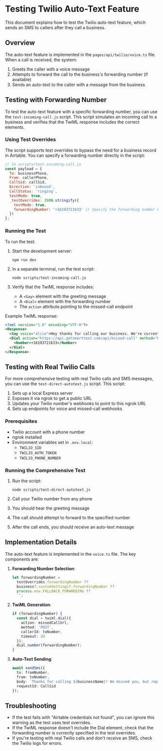 # Testing Twilio Auto-Text Feature

This document explains how to test the Twilio auto-text feature, which sends an SMS to callers after they call a business.

## Overview

The auto-text feature is implemented in the `pages/api/twilio/voice.ts` file. When a call is received, the system:

1. Greets the caller with a voice message
2. Attempts to forward the call to the business's forwarding number (if available)
3. Sends an auto-text to the caller with a message from the business

## Testing with Forwarding Number

To test the auto-text feature with a specific forwarding number, you can use the `test-incoming-call.js` script. This script simulates an incoming call to a business and verifies that the TwiML response includes the correct elements.

### Using Test Overrides

The script supports test overrides to bypass the need for a business record in Airtable. You can specify a forwarding number directly in the script:

```javascript
// In scripts/test-incoming-call.js
const payload = {
  To: businessPhone,
  From: callerPhone,
  CallSid: callSid,
  Direction: 'inbound',
  CallStatus: 'ringing',
  testMode: true,
  _testOverrides: JSON.stringify({
    testMode: true,
    forwardingNumber: '+16193721633' // Specify the forwarding number here
  })
};
```

### Running the Test

To run the test:

1. Start the development server:
   ```
   npm run dev
   ```

2. In a separate terminal, run the test script:
   ```
   node scripts/test-incoming-call.js
   ```

3. Verify that the TwiML response includes:
   - A `<Say>` element with the greeting message
   - A `<Dial>` element with the forwarding number
   - The `action` attribute pointing to the missed-call endpoint

Example TwiML response:
```xml
<?xml version="1.0" encoding="UTF-8"?>
<Response>
  <Say voice="alice">Hey thanks for calling our business. We're currently unavailable but we'll text you shortly.</Say>
  <Dial action="https://api.getsmarttext.com/api/missed-call" method="POST" callerId="+16193721633" timeout="20">
    <Number>+16193721633</Number>
  </Dial>
</Response>
```

## Testing with Real Twilio Calls

For more comprehensive testing with real Twilio calls and SMS messages, you can use the `test-direct-autotext.js` script. This script:

1. Sets up a local Express server
2. Exposes it via ngrok to get a public URL
3. Updates your Twilio number's webhooks to point to this ngrok URL
4. Sets up endpoints for voice and missed-call webhooks

### Prerequisites

- Twilio account with a phone number
- ngrok installed
- Environment variables set in `.env.local`:
  - `TWILIO_SID`
  - `TWILIO_AUTH_TOKEN`
  - `TWILIO_PHONE_NUMBER`

### Running the Comprehensive Test

1. Run the script:
   ```
   node scripts/test-direct-autotext.js
   ```

2. Call your Twilio number from any phone
3. You should hear the greeting message
4. The call should attempt to forward to the specified number
5. After the call ends, you should receive an auto-text message

## Implementation Details

The auto-text feature is implemented in the `voice.ts` file. The key components are:

1. **Forwarding Number Selection**:
   ```typescript
   let forwardingNumber = 
     testOverrides.forwardingNumber ??
     business?.customSettings?.forwardingNumber ??
     process.env.FALLBACK_FORWARDING ??
     '';
   ```

2. **TwiML Generation**:
   ```typescript
   if (forwardingNumber) {
     const dial = twiml.dial({
       action: missedCallUrl,
       method: 'POST',
       callerId: toNumber,
       timeout: 20
     });
     dial.number(forwardingNumber);
   }
   ```

3. **Auto-Text Sending**:
   ```typescript
   await sendSms({
     to: fromNumber,
     from: toNumber,
     body: `Thanks for calling ${businessName}! We missed you, but reply here and we'll get right back to you.`,
     requestId: CallSid
   });
   ```

## Troubleshooting

- If the test fails with "Airtable credentials not found", you can ignore this warning as the test uses test overrides.
- If the TwiML response doesn't include the Dial element, check that the forwarding number is correctly specified in the test overrides.
- If you're testing with real Twilio calls and don't receive an SMS, check the Twilio logs for errors.
